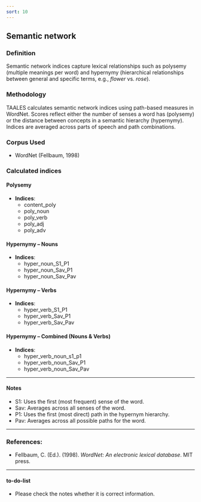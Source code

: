```yaml
---
sort: 10
---
```


## Semantic network

### Definition
Semantic network indices capture lexical relationships such as polysemy (multiple meanings per word) and hypernymy (hierarchical relationships between general and specific terms, e.g., *flower* vs. *rose*).

### Methodology
TAALES calculates semantic network indices using path-based measures in WordNet. Scores reflect either the number of senses a word has (polysemy) or the distance between concepts in a semantic hierarchy (hypernymy). Indices are averaged across parts of speech and path combinations.

### Corpus Used
- WordNet (Fellbaum, 1998)

### Calculated indices

#### Polysemy

- **Indices**:  
  - content_poly
  - poly_noun
  - poly_verb
  - poly_adj
  - poly_adv

#### Hypernymy – Nouns

- **Indices**:  
  - hyper_noun_S1_P1 
  - hyper_noun_Sav_P1
  - hyper_noun_Sav_Pav

#### Hypernymy – Verbs

- **Indices**:  
  - hyper_verb_S1_P1  
  - hyper_verb_Sav_P1
  - hyper_verb_Sav_Pav

#### Hypernymy – Combined (Nouns & Verbs)

- **Indices**:  
  - hyper_verb_noun_s1_p1
  - hyper_verb_noun_Sav_P1
  - hyper_verb_noun_Sav_Pav

---

#### Notes

- S1: Uses the first (most frequent) sense of the word.  
- Sav: Averages across all senses of the word.  
- P1: Uses the first (most direct) path in the hypernym hierarchy.  
- Pav: Averages across all possible paths for the word.

---

### References:
- Fellbaum, C. (Ed.). (1998). *WordNet: An electronic lexical database*. MIT press.

---

#### to-do-list
- Please check the notes whether it is correct information.
